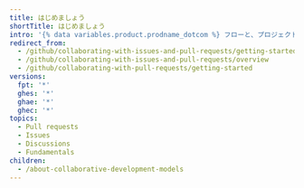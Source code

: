 ```yaml
---
title: はじめましょう
shortTitle: はじめましょう
intro: '{% data variables.product.prodname_dotcom %} フローと、プロジェクトのさまざまなコラボレーションおよびディスカッションの方法について学びます。'
redirect_from:
  - /github/collaborating-with-issues-and-pull-requests/getting-started/
  - /github/collaborating-with-issues-and-pull-requests/overview
  - /github/collaborating-with-pull-requests/getting-started
versions:
  fpt: '*'
  ghes: '*'
  ghae: '*'
  ghec: '*'
topics:
  - Pull requests
  - Issues
  - Discussions
  - Fundamentals
children:
  - /about-collaborative-development-models
---
```


